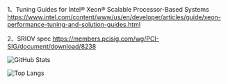 1、Tuning Guides for Intel® Xeon® Scalable Processor-Based Systems
https://www.intel.com/content/www/us/en/developer/articles/guide/xeon-performance-tuning-and-solution-guides.html

2、SRIOV spec
https://members.pcisig.com/wg/PCI-SIG/document/download/8238

![GitHub Stats](https://github-readme-stats.vercel.app/api?username=heimafeitian)
 
![Top Langs](https://github-readme-stats.vercel.app/api/top-langs/?username=heimafeitian&langs_count=8)
